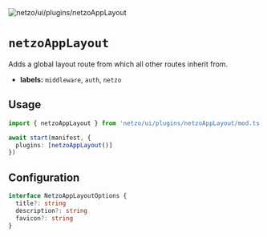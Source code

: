 <img src="https://raw.githubusercontent.com/netzo/netzo/main/assets/plugins/netzoAppLayout.svg" alt="netzo/ui/plugins/netzoAppLayout" class="mb-5 w-75px">

# `netzoAppLayout`

Adds a global layout route from which all other routes inherit from.

- **labels:** `middleware`, `auth`, `netzo`

## Usage

```ts
import { netzoAppLayout } from 'netzo/ui/plugins/netzoAppLayout/mod.ts'

await start(manifest, {
  plugins: [netzoAppLayout()]
})
```

## Configuration

```ts
interface NetzoAppLayoutOptions {
  title?: string
  description?: string
  favicon?: string
}
```
